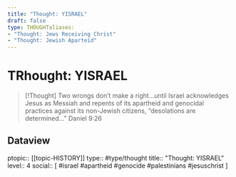 ```yaml
---
title: "Thought: YISRAEL"
draft: false
type: THOUGHTaliases:
- "Thought: Jews Receiving Christ"
- "Thought: Jewish Aparteid"
---
```

# TRhought: YISRAEL
> [!Thought]
> Two wrongs don’t make a right…until Israel acknowledges Jesus as Messiah and repents of its apartheid and genocidal practices against its non-Jewish citizens, “desolations are determined…”
> Daniel 9:26

## Dataview
ptopic:: [[topic-HISTORY]]
type:: #type/thought
title:: "Thought: YISRAEL"
level:: 4
social:: [ #israel #apartheid #genocide #palestinians #jesuschrist ]

